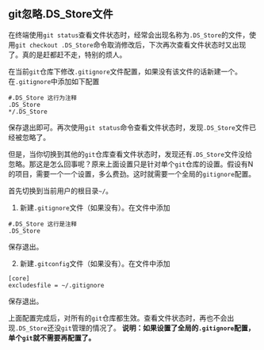 ## git忽略.DS_Store文件

在终端使用`git status`查看文件状态时，经常会出现名称为`.DS_Store`的文件，使用`git checkout .DS_Store`命令取消修改后，下次再次查看文件状态时又出现了。真的是赶都赶不走，特别的烦人。

在当前`git`仓库下修改`.gitignore`文件配置，如果没有该文件的话新建一个。在`.gitignore`中添加如下配置
```
#.DS_Store 这行为注释
.DS_Store
*/.DS_Store
```
保存退出即可。再次使用`git status`命令查看文件状态时，发现`.DS_Store`文件已经被忽略了。

但是，当你切换到其他的`git`仓库查看文件状态时，发现还有`.DS_Store`文件没给忽略。那这是怎么回事呢？原来上面设置只是针对单个`git`仓库的设置。假设有N的项目，需要一个一个设置，多么费劲。这时就需要一个全局的`gitignore`配置。

首先切换到当前用户的根目录`~/`。

1. 新建`.gitignore`文件（如果没有）。在文件中添加
```
#.DS_Store 这行是注释
.DS_Store
```
保存退出。

2. 新建`.gitconfig`文件（如果没有）。在文件中添加
```
[core]
excludesfile = ~/.gitignore
```
保存退出。

上面配置完成后，对所有的`git`仓库都生效。查看文件状态时，再也不会出现`.DS_Store`还没`git`管理的情况了。
**说明：如果设置了全局的`.gitignore`配置，单个`git`就不需要再配置了。**
